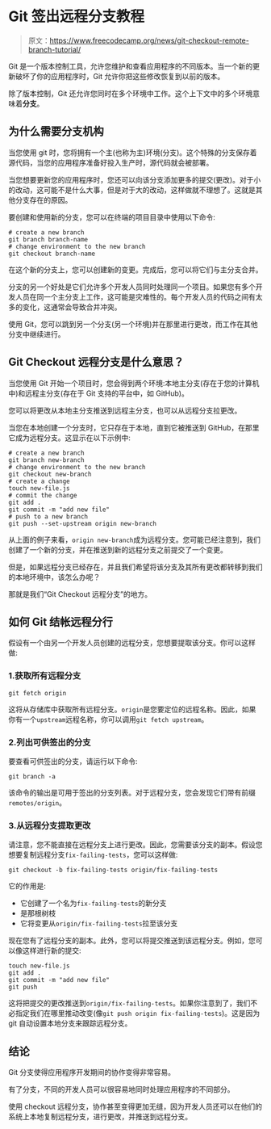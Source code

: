 # Git 签出远程分支教程

> 原文：<https://www.freecodecamp.org/news/git-checkout-remote-branch-tutorial/>

Git 是一个版本控制工具，允许您维护和查看应用程序的不同版本。当一个新的更新破坏了你的应用程序时，Git 允许你把这些修改恢复到以前的版本。

除了版本控制，Git 还允许您同时在多个环境中工作。这个上下文中的多个环境意味着**分支**。

## 为什么需要分支机构

当您使用 git 时，您将拥有一个主(也称为主)环境(分支)。这个特殊的分支保存着源代码，当您的应用程序准备好投入生产时，源代码就会被部署。

当您想要更新您的应用程序时，您还可以向该分支添加更多的提交(更改)。对于小的改动，这可能不是什么大事，但是对于大的改动，这样做就不理想了。这就是其他分支存在的原因。

要创建和使用新的分支，您可以在终端的项目目录中使用以下命令:

```
# create a new branch
git branch branch-name
# change environment to the new branch
git checkout branch-name 
```

在这个新的分支上，您可以创建新的变更。完成后，您可以将它们与主分支合并。

分支的另一个好处是它们允许多个开发人员同时处理同一个项目。如果您有多个开发人员在同一个主分支上工作，这可能是灾难性的。每个开发人员的代码之间有太多的变化，这通常会导致合并冲突。

使用 Git，您可以跳到另一个分支(另一个环境)并在那里进行更改，而工作在其他分支中继续进行。

## Git Checkout 远程分支是什么意思？

当您使用 Git 开始一个项目时，您会得到两个环境:本地主分支(存在于您的计算机中)和远程主分支(存在于 Git 支持的平台中，如 GitHub)。

您可以将更改从本地主分支推送到远程主分支，也可以从远程分支拉更改。

当您在本地创建一个分支时，它只存在于本地，直到它被推送到 GitHub，在那里它成为远程分支。这显示在以下示例中:

```
# create a new branch
git branch new-branch
# change environment to the new branch
git checkout new-branch
# create a change
touch new-file.js
# commit the change
git add .
git commit -m "add new file"
# push to a new branch
git push --set-upstream origin new-branch 
```

从上面的例子来看，`origin new-branch`成为远程分支。您可能已经注意到，我们创建了一个新的分支，并在推送到新的远程分支之前提交了一个变更。

但是，如果远程分支已经存在，并且我们希望将该分支及其所有更改都转移到我们的本地环境中，该怎么办呢？

那就是我们“Git Checkout 远程分支”的地方。

## 如何 Git 结帐远程分行

假设有一个由另一个开发人员创建的远程分支，您想要提取该分支。你可以这样做:

### 1.获取所有远程分支

```
git fetch origin 
```

这将从存储库中获取所有远程分支。`origin`是您要定位的远程名称。因此，如果你有一个`upstream`远程名称，你可以调用`git fetch upstream`。

### 2.列出可供签出的分支

要查看可供签出的分支，请运行以下命令:

```
git branch -a 
```

该命令的输出是可用于签出的分支列表。对于远程分支，您会发现它们带有前缀`remotes/origin`。

### 3.从远程分支提取更改

请注意，您不能直接在远程分支上进行更改。因此，您需要该分支的副本。假设您想要复制远程分支`fix-failing-tests`，您可以这样做:

```
git checkout -b fix-failing-tests origin/fix-failing-tests 
```

它的作用是:

*   它创建了一个名为`fix-failing-tests`的新分支
*   是那根树枝
*   它将变更从`origin/fix-failing-tests`拉至该分支

现在您有了远程分支的副本。此外，您可以将提交推送到该远程分支。例如，您可以像这样进行新的提交:

```
touch new-file.js
git add .
git commit -m "add new file"
git push 
```

这将把提交的更改推送到`origin/fix-failing-tests`。如果你注意到了，我们不必指定我们在哪里推动改变(像`git push origin fix-failing-tests`)。这是因为 git 自动设置本地分支来跟踪远程分支。

## 结论

Git 分支使得应用程序开发期间的协作变得非常容易。

有了分支，不同的开发人员可以很容易地同时处理应用程序的不同部分。

使用 checkout 远程分支，协作甚至变得更加无缝，因为开发人员还可以在他们的系统上本地复制远程分支，进行更改，并推送到远程分支。